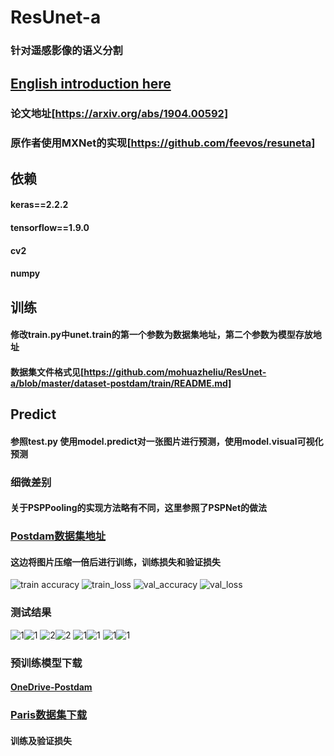 # ResUnet-a
### 针对遥感影像的语义分割
## [English introduction here](https://github.com/mohuazheliu/ResUnet-a/edit/master/introduction/README.md)
### 论文地址[https://arxiv.org/abs/1904.00592]
### 原作者使用MXNet的实现[https://github.com/feevos/resuneta]
## 依赖
#### keras==2.2.2
#### tensorflow==1.9.0
#### cv2
#### numpy
## 训练
#### 修改train.py中unet.train的第一个参数为数据集地址，第二个参数为模型存放地址
#### 数据集文件格式见[https://github.com/mohuazheliu/ResUnet-a/blob/master/dataset-postdam/train/README.md]
## Predict
#### 参照test.py 使用model.predict对一张图片进行预测，使用model.visual可视化预测
### 细微差别
#### 关于PSPPooling的实现方法略有不同，这里参照了PSPNet的做法
### [Postdam数据集地址](http://www2.isprs.org/commissions/comm3/wg4/2d-sem-label-potsdam.html)
#### 这边将图片压缩一倍后进行训练，训练损失和验证损失
![train accuracy](https://github.com/mohuazheliu/ResUnet-a/blob/master/material/train_acc.png)
![train_loss](https://github.com/mohuazheliu/ResUnet-a/blob/master/material/train_loss.png)
![val_accuracy](https://github.com/mohuazheliu/ResUnet-a/blob/master/material/val_acc.png)
![val_loss](https://github.com/mohuazheliu/ResUnet-a/blob/master/material/val_loss.png)
### 测试结果
![1](https://github.com/mohuazheliu/ResUnet-a/blob/master/material/0-true.png)![1](https://github.com/mohuazheliu/ResUnet-a/blob/master/material/0-label.png)
![2](https://github.com/mohuazheliu/ResUnet-a/blob/master/material/7-true.png)![2](https://github.com/mohuazheliu/ResUnet-a/blob/master/material/7-label.png)
![1](https://github.com/mohuazheliu/ResUnet-a/blob/master/material/12-true.png)![1](https://github.com/mohuazheliu/ResUnet-a/blob/master/material/12-label.png)
![1](https://github.com/mohuazheliu/ResUnet-a/blob/master/material/14-true.png)![1](https://github.com/mohuazheliu/ResUnet-a/blob/master/material/14-label.png)
### 预训练模型下载
#### [OneDrive-Postdam](https://1drv.ms/u/s!ApOgV5zmgyrmhwQsafmdwnxjD27m?e=WW9H84)
### [Paris数据集下载](https://zenodo.org/record/1154821#.XH6HtygzbIU)
#### 训练及验证损失
